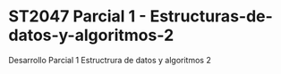 # ST2047 Parcial 1 - Estructuras-de-datos-y-algoritmos-2
Desarrollo Parcial 1 Estructrura de datos y algoritmos 2
